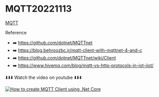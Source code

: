 # MQTT20221113

[MQTT](https://mqtt.org/)

Reference 
- ➡️ https://github.com/dotnet/MQTTnet
- ➡️ https://blog.behroozbc.ir/mqtt-client-with-mqttnet-4-and-c
- ➡️ https://github.com/dotnet/MQTTnet/wiki/Client
- ➡️ https://www.hivemq.com/blog/mqtt-vs-http-protocols-in-iot-iiot/

⬇️⬇️⬇️ Watch the video on youtube ⬇️⬇️⬇️


[![How to create MQTT Client using .Net Core](https://i.ytimg.com/vi/lcsnsj1yBs0/hqdefault.jpg?sqp=-oaymwEcCNACELwBSFXyq4qpAw4IARUAAIhCGAFwAcABBg==&rs=AOn4CLALJgCXydKAgVHsyUvTxmSuhM4IzQ)](https://youtu.be/lcsnsj1yBs0?t=123)
